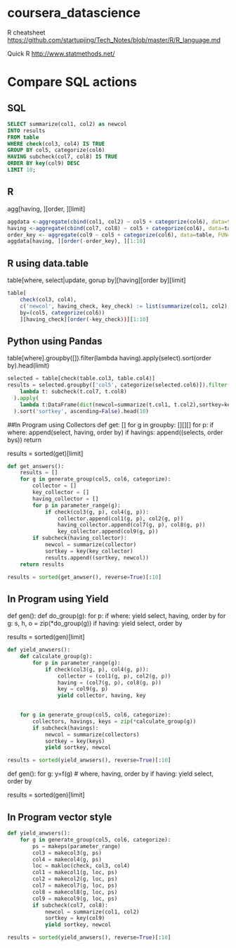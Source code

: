 # coursera_datascience
R cheatsheet
https://github.com/startupjing/Tech_Notes/blob/master/R/R_language.md

Quick R
http://www.statmethods.net/

# Compare SQL actions

## SQL
```SQL
SELECT summarize(col1, col2) as newcol
INTO results
FROM table
WHERE check(col3, col4) IS TRUE
GROUP BY col5, categorize(col6)
HAVING subcheck(col7, col8) IS TRUE
ORDER BY key(col9) DESC
LIMIT 10;
```
## R
agg[having, ][order, ][limit]

```R
aggdata <-aggregate(cbind(col1, col2) ~ col5 + categorize(col6), data=table, FUN=summarize)
having <-aggregate(cbind(col7, col8) ~ col5 + categorize(col6), data=table, FUN=subcheck)
order_key <- aggregate(col9 ~ col5 + categorize(col6), data=table, FUN=key)
aggdata[having, ][order(-order_key), ][1:10]
```

## R using data.table
table[where, select|update, gorup by][having][order by][limit]
```R
table[
	check(col3, col4),
	c('newcol', having_check, key_check) := list(summarize(col1, col2), subcheck(col7, col8), key(col9)), 
	by=(col5, categorize(col6))
	][having_check][order(-key_check))][1:10]
```

## Python using Pandas
table[where].groupby([]).filter(lambda having).apply(select).sort(order by).head(limit)

```python
selected = table[check(table.col3, table.col4)]
results = selected.groupby(['col5', categorize(selected.col6)]).filter(
    lambda t: subcheck(t.col7, t.col8)
  ).apply(
    lambda t:DataFrame(dict(newcol=summarize(t.col1, t.col2),sortkey=key(t.col9))
  ).sort('sortkey', ascending=False).head(10)
```

##In Program using Collectors
def get:
	[]
	for g in groupby:
		[][][]
		for p:
			if where:
				append(select, having, order by)
		if havings:
			append((selects, order bys))
	return

results = sorted(get)[limit]


```Python
def get_answers():
	results = []
	for g in generate_group(col5, col6, categorize):
		collector = []
		key_collector = []
		having_collector = []
		for p in parameter_range(g):
			if check(col3(g, p), col4(g, p)):
				collector.append(col1(g, p), col2(g, p))
				having_collector.append(col7(g, p), col8(g, p))
				key_collector.append(col9(g, p))
		if subcheck(having_collector):
			newcol = summarize(collector)
			sortkey = key(key_collector)
			results.append((sortkey, newcol))
	return results

results = sorted(get_anwser(), reverse=True)[:10]
```


## In Program using Yield
def gen():
	def do_group(g):
		for p:
			if where:
				yield select, having, order by
	for g:
		s, h, o = zip(*do_group(g))
		if having:
			yield select, order by
			

results = sorted(gen)[limit]
```Python
def yield_anwsers():
	def calculate_group(g):
		for p in parameter_range(g):
			if check(col3(g, p), col4(g, p)):
				collector = (col1(g, p), col2(g, p))
				having = (col7(g, p), col8(g, p))
				key = col9(g, p)
				yield collector, having, key

	
	for g in generate_group(col5, col6, categorize):
		collectors, havings, keys = zip(*calculate_group(g))
		if subcheck(havings):
			newcol = summarize(collectors)
			sortkey = key(keys)
			yield sortkey, newcol

results = sorted(yield_anwsers(), reverse=True)[:10]
```
def gen():
	for g:
		y=f(g) # where, having, order by
		if having:
			yield select, order by

results = sorted(gen)[limit]

## In Program vector style
```Python
def yield_anwsers():
	for g in generate_group(col5, col6, categorize):
		ps = makeps(parameter_range)
		col3 = makecol3(g, ps)
		col4 = makecol4(g, ps)
		loc = makloc(check, col3, col4)
		col1 = makecol1(g, loc, ps)
		col2 = makecol2(g, loc, ps)
		col7 = makecol7(g, loc, ps)
		col8 = makecol8(g, loc, ps)
		col9 = makecol9(g, loc, ps)
		if subcheck(col7, col8):
			newcol = summarize(col1, col2)
			sortkey = key(col9)
			yield sortkey, newcol

results = sorted(yield_anwsers(), reverse=True)[:10]
```


